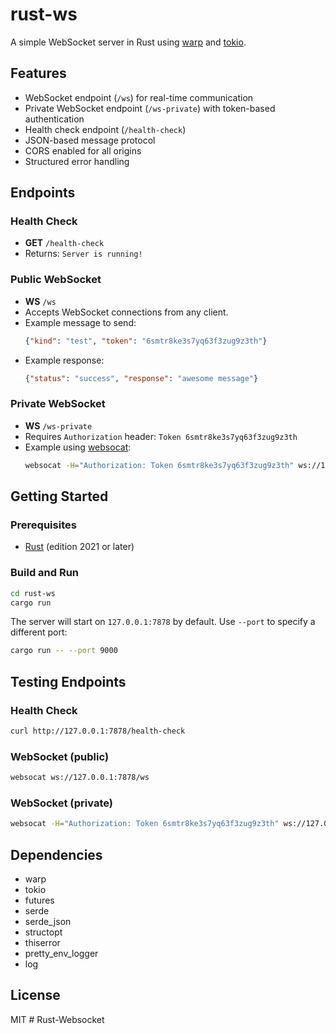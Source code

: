 # rust-ws

A simple WebSocket server in Rust using [warp](https://crates.io/crates/warp) and [tokio](https://crates.io/crates/tokio).

## Features
- WebSocket endpoint (`/ws`) for real-time communication
- Private WebSocket endpoint (`/ws-private`) with token-based authentication
- Health check endpoint (`/health-check`)
- JSON-based message protocol
- CORS enabled for all origins
- Structured error handling

## Endpoints

### Health Check
- **GET** `/health-check`
- Returns: `Server is running!`

### Public WebSocket
- **WS** `/ws`
- Accepts WebSocket connections from any client.
- Example message to send:
  ```json
  {"kind": "test", "token": "6smtr8ke3s7yq63f3zug9z3th"}
  ```
- Example response:
  ```json
  {"status": "success", "response": "awesome message"}
  ```

### Private WebSocket
- **WS** `/ws-private`
- Requires `Authorization` header: `Token 6smtr8ke3s7yq63f3zug9z3th`
- Example using [websocat](https://github.com/vi/websocat):
  ```sh
  websocat -H="Authorization: Token 6smtr8ke3s7yq63f3zug9z3th" ws://127.0.0.1:7878/ws-private
  ```

## Getting Started

### Prerequisites
- [Rust](https://www.rust-lang.org/tools/install) (edition 2021 or later)

### Build and Run
```sh
cd rust-ws
cargo run
```

The server will start on `127.0.0.1:7878` by default. Use `--port` to specify a different port:
```sh
cargo run -- --port 9000
```

## Testing Endpoints

### Health Check
```sh
curl http://127.0.0.1:7878/health-check
```

### WebSocket (public)
```sh
websocat ws://127.0.0.1:7878/ws
```

### WebSocket (private)
```sh
websocat -H="Authorization: Token 6smtr8ke3s7yq63f3zug9z3th" ws://127.0.0.1:7878/ws-private
```

## Dependencies
- warp
- tokio
- futures
- serde
- serde_json
- structopt
- thiserror
- pretty_env_logger
- log

## License
MIT #   R u s t - W e b s o c k e t 
 
 